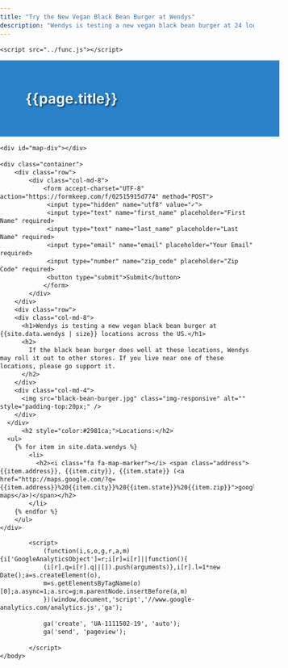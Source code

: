 ```yaml
---
title: "Try the New Vegan Black Bean Burger at Wendys"
description: "Wendys is testing a new vegan black bean burger at 24 locations across the US. Find out if there's one near you."
---
```


<html>
<head>
	<meta property="og:title" content="{{page.title}}">
	<meta property="og:type" content="website">
	<meta property="og:url" content="{{site.baseurl}}/wendys-black-bean-burger/">
	<meta property="og:image" content="{{site.baseurl}}/wendys-black-bean-burger/black-bean-burger.jpg">
	<meta property="og:site_name" content="Try the New Vegan Wendys Black Bean Burger">
	<meta property="og:description" content="{{page.description}}">



  <link rel="stylesheet" href="../leaflet.css" />
	<link rel="stylesheet" href="//netdna.bootstrapcdn.com/bootstrap/3.1.0/css/bootstrap.min.css" />
	<link href="//netdna.bootstrapcdn.com/font-awesome/4.0.3/css/font-awesome.min.css" rel="stylesheet">

  <!--[if lte IE 8]>
     <link rel="stylesheet" href="//cdn.leafletjs.com/leaflet-0.5/leaflet.ie.css" />
  <![endif]-->
  <style type="text/css">
    body {
      padding: 0;
      margin: 0;
	    }

    html, body {
    	height: 100%;
    }
		a, a:link, a:visited, a:hover {color: #428BCA}
    	#map-div {
      height: 50%;
    }
    li {
    	list-style-type: none;
    }
    .address {
    	font-style: italic;
    	color: #555;
    	font-size: 80%;
    }
    .phone {

    }
    .desc {

    }
    .listing-item {
    	padding: 20px;
    	min-height: 200px;
    }
    .listing-alt-bg {
    	background: #f5f5f5;
    }
		.fadeout {
    position: relative;
    bottom: 4em;
    height: 4em;
    background: -webkit-linear-gradient(
        rgba(255, 255, 255, 0) 0%,
        rgba(255, 255, 255, 1) 100%
    );
    background-image: -moz-linear-gradient(
        rgba(255, 255, 255, 0) 0%,
        rgba(255, 255, 255, 1) 100%
    );
    background-image: -o-linear-gradient(
        rgba(255, 255, 255, 0) 0%,
        rgba(255, 255, 255, 1) 100%
    );
    background-image: linear-gradient(
        rgba(255, 255, 255, 0) 0%,
        rgba(255, 255, 255, 1) 100%
    );
    background-image: -ms-linear-gradient(
        rgba(255, 255, 255, 0) 0%,
        rgba(255, 255, 255, 1) 100%
    );
}

  </style>

  <script src="../leaflet.js"></script>
  <script src="//code.jquery.com/jquery-1.10.1.min.js"></script>
  <script src="//netdna.bootstrapcdn.com/bootstrap/3.1.0/js/bootstrap.min.js"></script>
	<script src="../func.js"></script>
</head>
<body>
  <div class="row">
  	<div class="col-md-12" style="background: #2981ca; width:100%; padding: 20px 0 40px 10%">
  		<h1 style="color:#e9f2f9; text-shadow: 2px 2px 3px rgba(0, 0, 0, 0.6);">{{page.title}}</h1>
  	</div>
	</div>

	<div id="map-div"></div>

	<div class="container">
		<div class="row">
			<div class="col-md-8">
				<form accept-charset="UTF-8" action="https://formkeep.com/f/02515915d774" method="POST">
				 <input type="hidden" name="utf8" value="✓">
				 <input type="text" name="first_name" placeholder="First Name" required>
				 <input type="text" name="last_name" placeholder="Last Name" required>
				 <input type="email" name="email" placeholder="Your Email" required>
				 <input type="number" name="zip_code" placeholder="Zip Code" required>
				 <button type="submit">Submit</button>
				</form>
			</div>
		</div>
		<div class="row">
	    <div class="col-md-8">
	      <h1>Wendys is testing a new vegan black bean burger at {{site.data.wendys | size}} locations across the US.</h1>
	      <h2>
	        If the black bean burger does well at these locations, Wendys may roll it out to other stores. If you live near one of these locations, please go support it.
	      </h2>
	    </div>
	    <div class="col-md-4">
	      <img src="black-bean-burger.jpg" class="img-responsive" alt="" style="padding-top:20px;" />
	    </div>
	  </div>
	      <h2 style="color:#2981ca;">Locations:</h2>
	  <ul>
	    {% for item in site.data.wendys %}
	        <li>
	          <h2><i class="fa fa-map-marker"></i> <span class="address">{{item.address}}, {{item.city}}, {{item.state}} (<a href="http://maps.google.com/?q={{item.address}}%20{{item.city}}%20{{item.state}}%20{{item.zip}}">google maps</a>)</span></h2>
	        </li>
	    {% endfor %}
		</ul>
	</div>
<script type="text/javascript">
var geojsonMarkerOptions = {
		radius: 8,
		fillColor: "#ff7800",
		color: "#000",
		weight: 1,
		opacity: .5,
		fillOpacity: 0.8
};

var htmlContent = '';
var even = true;
var count = 0;


$(document).ready(function() {
	loadpoints('wendys.geojson');
});
</script>



			<script>
				(function(i,s,o,g,r,a,m){i['GoogleAnalyticsObject']=r;i[r]=i[r]||function(){
				(i[r].q=i[r].q||[]).push(arguments)},i[r].l=1*new Date();a=s.createElement(o),
				m=s.getElementsByTagName(o)[0];a.async=1;a.src=g;m.parentNode.insertBefore(a,m)
				})(window,document,'script','//www.google-analytics.com/analytics.js','ga');

				ga('create', 'UA-1111502-19', 'auto');
				ga('send', 'pageview');

			</script>
    </body>
</html>

